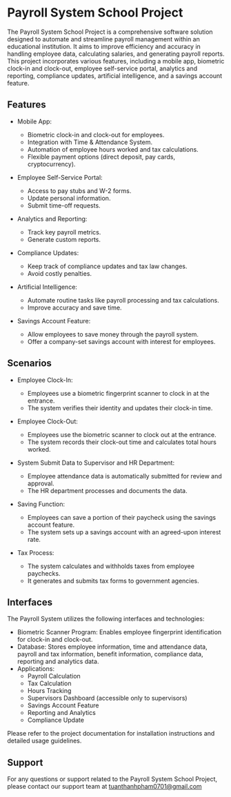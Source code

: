 # Payroll System School Project

The Payroll System School Project is a comprehensive software solution designed to automate and streamline payroll management within an educational institution. It aims to improve efficiency and accuracy in handling employee data, calculating salaries, and generating payroll reports. This project incorporates various features, including a mobile app, biometric clock-in and clock-out, employee self-service portal, analytics and reporting, compliance updates, artificial intelligence, and a savings account feature.

## Features

- Mobile App:
  - Biometric clock-in and clock-out for employees.
  - Integration with Time & Attendance System.
  - Automation of employee hours worked and tax calculations.
  - Flexible payment options (direct deposit, pay cards, cryptocurrency).

- Employee Self-Service Portal:
  - Access to pay stubs and W-2 forms.
  - Update personal information.
  - Submit time-off requests.

- Analytics and Reporting:
  - Track key payroll metrics.
  - Generate custom reports.

- Compliance Updates:
  - Keep track of compliance updates and tax law changes.
  - Avoid costly penalties.

- Artificial Intelligence:
  - Automate routine tasks like payroll processing and tax calculations.
  - Improve accuracy and save time.

- Savings Account Feature:
  - Allow employees to save money through the payroll system.
  - Offer a company-set savings account with interest for employees.

## Scenarios

- Employee Clock-In:
  - Employees use a biometric fingerprint scanner to clock in at the entrance.
  - The system verifies their identity and updates their clock-in time.

- Employee Clock-Out:
  - Employees use the biometric scanner to clock out at the entrance.
  - The system records their clock-out time and calculates total hours worked.

- System Submit Data to Supervisor and HR Department:
  - Employee attendance data is automatically submitted for review and approval.
  - The HR department processes and documents the data.

- Saving Function:
  - Employees can save a portion of their paycheck using the savings account feature.
  - The system sets up a savings account with an agreed-upon interest rate.

- Tax Process:
  - The system calculates and withholds taxes from employee paychecks.
  - It generates and submits tax forms to government agencies.

## Interfaces

The Payroll System utilizes the following interfaces and technologies:

- Biometric Scanner Program: Enables employee fingerprint identification for clock-in and clock-out.
- Database: Stores employee information, time and attendance data, payroll and tax information, benefit information, compliance data, reporting and analytics data.
- Applications:
  - Payroll Calculation
  - Tax Calculation
  - Hours Tracking
  - Supervisors Dashboard (accessible only to supervisors)
  - Savings Account Feature
  - Reporting and Analytics
  - Compliance Update

Please refer to the project documentation for installation instructions and detailed usage guidelines.

## Support

For any questions or support related to the Payroll System School Project, please contact our support team at tuanthanhpham0701@gmail.com
